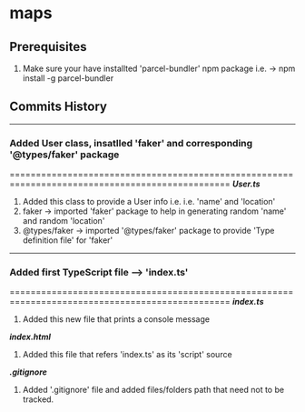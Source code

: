 # maps

## Prerequisites
1. Make sure your have installted 'parcel-bundler' npm package i.e. -> npm install -g parcel-bundler


## Commits History

************************************************************************************************
### Added User class, insatlled 'faker' and corresponding '@types/faker' package
================================================================================================
***User.ts***
1. Added this class to provide a User info i.e. i.e. 'name' and 'location'
2. faker -> imported 'faker' package to help in generating random 'name' and random 'location'
3. @types/faker -> imported '@types/faker' package to provide 'Type definition file' for 'faker'


************************************************************************************************
### Added first TypeScript file --> 'index.ts'
================================================================================================
***index.ts***
1. Added this new file that prints a console message

***index.html***
1. Added this file that refers 'index.ts' as its 'script' source

***.gitignore***
1. Added '.gitignore' file and added files/folders path that need not to be tracked.